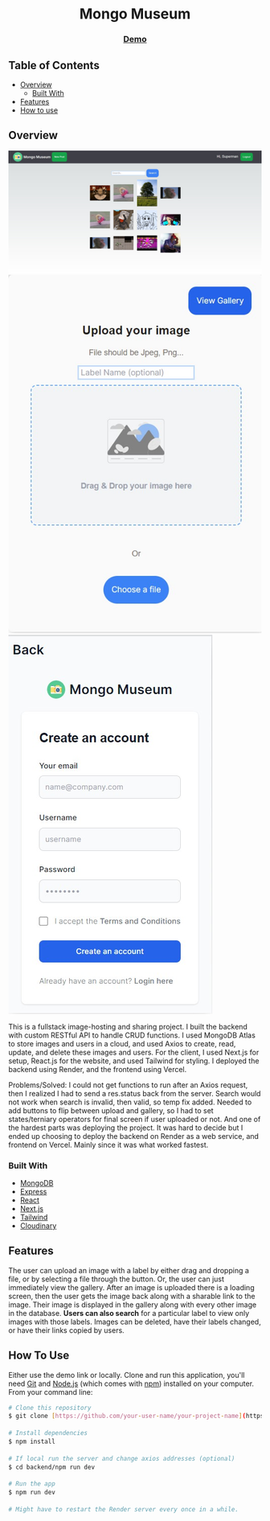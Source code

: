 <!-- Please update value in the {}  -->

<h1 align="center">Mongo Museum</h1>

<div align="center">
  <h3>
    <a href="https://museum-frontend-eight.vercel.app/">
      Demo
    </a>
  </h3>
</div>

<!-- TABLE OF CONTENTS -->

## Table of Contents

- [Overview](#overview)
  - [Built With](#built-with)
- [Features](#features)
- [How to use](#how-to-use)

<!-- OVERVIEW -->

## Overview

![screenshot](./public/MMSC1.jpg)
![screenshot](./public/MMUpload.jpg)
![screenshot](./public/MMRegister.jpg)

This is a fullstack image-hosting and sharing project. I built the backend with custom RESTful API to handle CRUD functions. I used MongoDB Atlas to store images and users in a cloud, and used Axios to create, read, update, and delete these images and users. For the client, I used Next.js for setup, React.js for the website, and used Tailwind for styling. I deployed the backend using Render, and the frontend using Vercel.

Problems/Solved: I could not get functions to run after an Axios request, then I realized I had to send a res.status back from the server.
Search would not work when search is invalid, then valid, so temp fix added.
Needed to add buttons to flip between upload and gallery, so I had to set states/terniary operators for final screen if user uploaded or not. And one of the hardest parts was deploying the project. It was hard to decide but I ended up choosing to deploy the backend on Render as a web service, and frontend on Vercel. Mainly since it was what worked fastest.

### Built With

<!-- This section should list any major frameworks that you built your project using. Here are a few examples.-->
- [MongoDB](https://www.mongodb.com/)
- [Express](https://expressjs.com/)
- [React](https://reactjs.org/)
- [Next.js](https://nextjs.org/)
- [Tailwind](https://tailwindcss.com/)
- [Cloudinary](https://cloudinary.com/)

## Features

The user can upload an image with a label by either drag and dropping a file, or by selecting a file through the button. Or, the user can just immediately view the gallery. After an image is uploaded there is a loading screen, then the user gets the image back along with a sharable link to the image. Their image is displayed in the gallery along with every other image in the database. **Users can also search** for a particular label to view only images with those labels. Images can be deleted, have their labels changed, or have their links copied by users. 

## How To Use

Either use the demo link or locally. Clone and run this application, you'll need [Git](https://git-scm.com) and [Node.js](https://nodejs.org/en/download/) (which comes with [npm](http://npmjs.com)) installed on your computer. From your command line:

```bash
# Clone this repository
$ git clone [https://github.com/your-user-name/your-project-name](https://github.com/gabrielyap/mongo-museum)

# Install dependencies
$ npm install

# If local run the server and change axios addresses (optional)
$ cd backend/npm run dev

# Run the app
$ npm run dev

# Might have to restart the Render server every once in a while.

```
